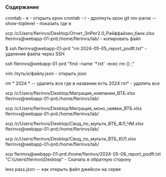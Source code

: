 ### Содержание  

crontab - e - открыть крон
crontab - r - дропнуть крон
git rev-parse --show-toplevel - показать где я 

scp /c/Users/flerinvs/Desktop/Отчет_ЭлРег2.0_Райффайзен_банк.xlsx flerinvs@webapp-01-prd:/home/flerinvs/lab/ - копировать файл

$ ssh flerinvs@webapp-01-prd "rm 2024-05-05_report_podft.txt" - удаление файла через SSH

ssh flerinvs@webapp-01-prd "find -name '*.txt' -exec rm {} \;"

vim /путь/к/файлу.json - открыть json

rm * 2024 * -- удалить все где в названии есть 2024
rm* - удалить все



scp /c/Users/flerinvs/Desktop/Миграция_компании_ВТБ.xlsx flerinvs@webapp-01-prd:/home/flerinvs/lab/

scp /c/Users/flerinvs/Desktop/Миграция_моно_заявки_ВТБ.xlsx flerinvs@webapp-01-prd:/home/flerinvs/lab/

scp /c/Users/flerinvs/Desktop/Свод_по_мульти_ВТБ_ФЛ_ЧМ.xlsx flerinvs@webapp-01-prd:/home/flerinvs/lab/

scp /c/Users/flerinvs/Desktop/Свод_по_мульти_ВТБ_ЮЛ.xlsx flerinvs@webapp-01-prd:/home/flerinvs/lab/



scp flerinvs@webapp-01-prd:/home/flerinvs/2024-05-08_report_podft.txt "C:\Users\flerinvs\Desktop" - Скачать в обратную сторону


less pass.json -- как открыть файл джейсон на серве
